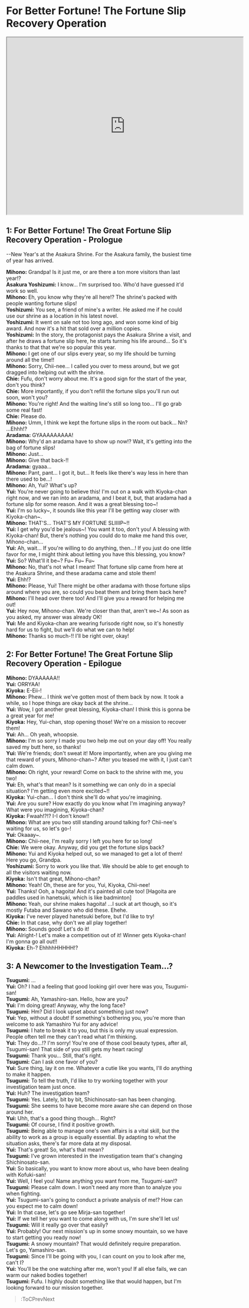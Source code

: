 
For Better Fortune! The Fortune Slip Recovery Operation
=======================================================
[<iframe width="640" height="480" src="https://www.youtube.com/embed/RRORlbc45gA?t=25m16s"></iframe>](:Iframe)  

## 1: For Better Fortune\! The Great Fortune Slip Recovery Operation - Prologue
--New Year's at the Asakura Shrine\. For the Asakura family, the busiest time of year has arrived\.

  
**Mihono:** Grandpa\! Is it just me, or are there a ton more visitors than last year\!\?  
**Asakura Yoshizumi:** I know\.\.\. I'm surprised too\. Who'd have guessed it'd work so well\.  
**Mihono:** Eh, you know why they're all here\!\? The shrine's packed with people wanting fortune slips\!  
**Yoshizumi:** You see, a friend of mine's a writer\. He asked me if he could use our shrine as a location in his latest novel\.  
**Yoshizumi:** It went on sale not too long ago, and won some kind of big award\. And now it's a hit that sold over a million copies\.  
**Yoshizumi:** In the story, the protagonist pays the Asakura Shrine a visit, and after he draws a fortune slip here, he starts turning his life around\.\.\. So it's thanks to that that we're so popular this year\.  
**Mihono:** I get one of our slips every year, so my life should be turning around all the time\!\!  
**Mihono:** Sorry, Chii-nee\.\.\. I called you over to mess around, but we got dragged into helping out with the shrine\.  
**Chie:** Fufu, don't worry about me\. It's a good sign for the start of the year, don't you think\?  
**Chie:** More importantly, if you don't refill the fortune slips you'll run out soon, won't you\?  
**Mihono:** You're right\! And the waiting line's still so long too\.\.\. I'll go grab some real fast\!  
**Chie:** Please do\.  
**Mihono:** Umm, I think we kept the fortune slips in the room out back\.\.\. Nn\? \.\.\.Ehhh\!\?  
**Aradama:** GYAAAAAAAAA\!  
**Mihono:** Why'd an aradama have to show up now\!\? Wait, it's getting into the bag of fortune slips\!  
**Mihono:** Just\.\.\.  
**Mihono:** Give that back-\!\!  
**Aradama:** gyaaa\.\.\.  
**Mihono:** Pant, pant\.\.\. I got it, but\.\.\. It feels like there's way less in here than there used to be\.\.\.\!  
**Mihono:** Ah, Yui\? What's up\?  
**Yui:** You're never going to believe this\! I'm out on a walk with Kiyoka-chan right now, and we ran into an aradama, and I beat it, but, that aradama had a fortune slip for some reason\. And it was a great blessing too\~\!  
**Yui:** I'm so lucky\~, it sounds like this year I'll be getting way closer with Kiyoka-chan\~\.  
**Mihono:** THAT'S\.\.\. THAT'S MY FORTUNE SLIIIIP\~\!\!  
**Yui:** I get why you'd be jealous\~\! You want it too, don't you\! A blessing with Kiyoka-chan\! But, there's nothing you could do to make me hand this over, Mihono-chan\.\.\.  
**Yui:** Ah, wait\.\.\. If you're willing to do anything, then\.\.\.\! If you just do one little favor for me, I might think about letting you have this blessing, you know\?  
**Yui:** So\? What'll it be\~\? Fu\~ Fu\~ Fu\~  
**Mihono:** No, that's not what I meant\! That fortune slip came from here at the Asakura Shrine, and these aradama came and stole them\!  
**Yui:** Ehh\!\?  
**Mihono:** Please, Yui\! There might be other aradama with those fortune slips around where you are, so could you beat them and bring them back here\?  
**Mihono:** I'll head over there too\! And I'll give you a reward for helping me out\!  
**Yui:** Hey now, Mihono-chan\. We're closer than that, aren't we\~\! As soon as you asked, my answer was already OK\!  
**Yui:** Me and Kiyoka-chan are wearing furisode right now, so it's honestly hard for us to fight, but we'll do what we can to help\!  
**Mihono:** Thanks so much-\!\! I'll be right over, okay\!  

## 2: For Better Fortune\! The Great Fortune Slip Recovery Operation - Epilogue
**Mihono:** DYAAAAAA\!\!  
**Yui:** ORRYAA\!  
**Kiyoka:** E-Eii-\!  
**Mihono:** Phew\.\.\. I think we've gotten most of them back by now\. It took a while, so I hope things are okay back at the shrine\.\.\.  
**Yui:** Wow, I got another great blessing, Kiyoka-chan\! I think this is gonna be a great year for me\!  
**Kiyoka:** Hey, Yui-chan, stop opening those\! We're on a mission to recover them\!  
**Yui:** Ah\.\.\. Oh yeah, whoopsie\.  
**Mihono:** I'm so sorry I made you two help me out on your day off\! You really saved my butt here, so thanks\!  
**Yui:** We're friends; don't sweat it\! More importantly, when are you giving me that reward of yours, Mihono-chan\~\? After you teased me with it, I just can't calm down\.  
**Mihono:** Oh right, your reward\! Come on back to the shrine with me, you two\!  
**Yui:** Eh, what's that mean\? Is it something we can only do in a special situation\? I'm getting even more excited\~\!\!  
**Kiyoka:** Yui-chan\.\.\. I don't think she'll do what you're imagining\.  
**Yui:** Are you sure\? How exactly do you know what I'm imagining anyway\? What were you imagining, Kiyoka-chan\?  
**Kiyoka:** Fwaah\!\?\!\? I-I don't know\!\!  
**Mihono:** What are you two still standing around talking for\? Chii-nee's waiting for us, so let's go-\!  
**Yui:** Okaaay\~\.  
**Mihono:** Chii-nee, I'm really sorry I left you here for so long\!  
**Chie:** We were okay\. Anyway, did you get the fortune slips back\?  
**Mihono:** Yui and Kiyoka helped out, so we managed to get a lot of them\! Here you go, Grandpa\.  
**Yoshizumi:** Sorry to work you like that\. We should be able to get enough to all the visitors waiting now\.  
**Kiyoka:** Isn't that great, Mihono-chan\?  
**Mihono:** Yeah\! Oh, these are for you, Yui, Kiyoka, Chii-nee\!  
**Yui:** Thanks\! Ooh, a hagoita\! And it's painted all cute too\! [Hagoita are paddles used in hanetsuki, which is like badminton\]  
**Mihono:** Yeah, our shrine makes hagoita\! \.\.\.I suck at art though, so it's mostly Futaba and Sawano who did these\. Ehehe\.  
**Kiyoka:** I've never played hanetsuki before, but I'd like to try\!  
**Chie:** In that case, why don't we all play together\!  
**Mihono:** Sounds good\! Let's do it\!  
**Yui:** Alright-\! Let's make a competition out of it\! Winner gets Kiyoka-chan\! I'm gonna go all out\!\!  
**Kiyoka:** Eh-\? EhhhhHHHHH\!\?  

## 3: A Newcomer to the Investigation Team\.\.\.\?
**Tsugumi:** \.\.\.  
**Yui:** Oh\? I had a feeling that good looking girl over here was you, Tsugumi-san\!  
**Tsugumi:** Ah, Yamashiro-san\. Hello, how are you\?  
**Yui:** I'm doing great\! Anyway, why the long face\?  
**Tsugumi:** Hm\? Did I look upset about something just now\?  
**Yui:** Yep, without a doubt\! If something's bothering you, you're more than welcome to ask Yamashiro Yui for any advice\!  
**Tsugumi:** I hate to break it to you, but this is only my usual expression\. People often tell me they can't read what I'm thinking\.  
**Yui:** They do\.\.\.\!\? I'm sorry\! You're one of those cool beauty types, after all, Tsugumi-san\! That side of you still gets my heart racing\!  
**Tsugumi:** Thank you\.\.\. Still, that's right\.  
**Tsugumi:** Can I ask one favor of you\?  
**Yui:** Sure thing, lay it on me\. Whatever a cutie like you wants, I'll do anything to make it happen\.  
**Tsugumi:** To tell the truth, I'd like to try working together with your investigation team just once\.  
**Yui:** Huh\? The investigation team\?  
**Tsugumi:** Yes\. Lately, bit by bit, Shichinosato-san has been changing\.  
**Tsugumi:** She seems to have become more aware she can depend on those around her\.  
**Yui:** Uhh, that's a good thing though\.\.\. Right\?  
**Tsugumi:** Of course, I find it positive growth\.  
**Tsugumi:** Being able to manage one's own affairs is a vital skill, but the ability to work as a group is equally essential\. By adapting to what the situation asks, there's far more data at my disposal\.  
**Yui:** That's great\! So, what's that mean\?  
**Tsugumi:** I've grown interested in the investigation team that's changing Shichinosato-san\.  
**Yui:** So basically, you want to know more about us, who have been dealing with Kofuki-san\!  
**Yui:** Well, I feel you\! Name anything you want from me, Tsugumi-san\!\?  
**Tsugumi:** Please calm down\. I won't need any more than to analyze you when fighting\.  
**Yui:** Tsugumi-san's going to conduct a private analysis of me\!\? How can you expect me to calm down\!  
**Yui:** In that case, let's go see Mirja-san together\!  
**Yui:** If we tell her you want to come along with us, I'm sure she'll let us\!  
**Tsugumi:** Will it really go over that easily\?  
**Yui:** Probably\! Our next mission's up in some snowy mountain, so we have to start getting you ready now\!  
**Tsugumi:** A snowy mountain\? That would definitely require preparation\. Let's go, Yamashiro-san\.  
**Tsugumi:** Since I'll be going with you, I can count on you to look after me, can't I\?  
**Yui:** You'll be the one watching after me, won't you\! If all else fails, we can warm our naked bodies together\!  
**Tsugumi:** Fufu\. I highly doubt something like that would happen, but I'm looking forward to our mission together\.  
> :ToCPrevNext